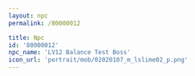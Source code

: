 ```yaml
---
layout: npc
permalink: /80000012

title: Npc
id: '80000012'
npc_name: 'LV12 Balance Test Boss'
icon_url: 'portrait/mob/02020107_m_lslime02_p.png'
---
```

